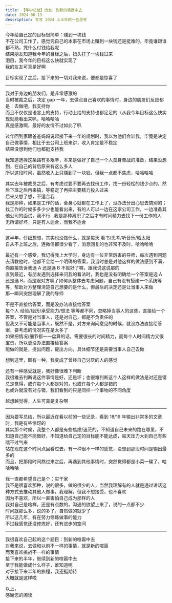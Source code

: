 ```yaml
---
title: 【年中总结】出发，到新的喧嚣中去
date: 2024-06-13
description: 写写 2024 上半年的一些思考
---
```


今年给自己定的目标很简单：赚到一块钱   
不在公司工作了，感觉凭自己的本事在市场上赚到一块钱还是挺难的，毕竟谁跟谁都不熟，凭什么付钱给我呢   
结果朋友知道我今年的目标之后，扭头打了一块钱过来   
泪目，我今年的目标这么快就实现了   
我的友友可真是好啊   

目标实现了之后，接下来的一切对我来说，便都是惊喜了

--- 

我对于身边的朋友们，是非常感激的   
当时被裁之后，决定 gap 一年，去做点自己喜欢的事情时，身边的朋友们反应都是：去做吧，我支持你   
而且不仅仅是语言上的支持，行动上给的支持也都足足的（从我今年目标这么快实现就能看出来叭，哈哈哈哈   
真是感激啊，最好的友情不过如此了叭

过年回到家跟爸爸妈妈说起接下来一年的规划时，我以为他们会训我，毕竟是决定自己做事情，相比于去公司上班来讲，收入肯定是不稳定   
结果没想到他们也都挺支持我

我知道选择这条路有多艰辛，本来是做好了自己一个人孤身奋战的准备，结果没想到，在自己的背后原来有这么多人   
所以这段时间，虽然收入上只赚到了一块钱，但我一点都不焦虑，哈哈哈哈

其实去年被裁员之后，有考虑过要不要再去找份工作，找一份轻松的钱少点的，然后下班之后再来搞，等稳定了再把主要精力投入过来   
后来又想了想，不适合我   
我是那种，如果是工作的话，全身心就都在工作上了，没办法分出心思去搞别的；找工作的时候多多少少也能看出来，有的人可以一边在这家公司工作，一边准备其他公司的面试，我不行...我是那种离职了之后才有时间精力去找下一份工作的人   
无所谓好坏，只是有人适合，而我不适合

---

这半年，仔细想想，其实也没做什么，就是每天 看书/思考/听音乐/晒太阳   
自从不上班之后，连微信都很少看了，消息回复的也非常不及时，哈哈哈哈

最近有一个感受，我记得我上大学时，身边有一位非常厉害的导师，每次遇到问题去请教他时，他都不会给一个明确的答案，我当时总是对他这样的做法感到不满，你直接告诉我选 A 还是选 B 不就好了嘛，跟我说这说那的   
直到最近，有朋友遇到选择来问我的看法时，我也是没有明确给一个答案是选 A 还是选 B，而是跟对方聊了如何从整体去考虑问题，自己有没有搭建一个系统等等，帮助对方整理清楚自己想要的是什么，但最后的决定还是让当事人来做   
那一瞬间突然理解了我的导师

不是不直接给答案，而是没办法直接给答案   
每个人 经验/经历/承受能力/想法 等等都不同，忽略掉当事人的这些，直接给一个答案，不管是对当事人，还是对自己，都是不负责任的   
但我又不可能是当事人，既然不是，对方来询问意见的时候，就没办法直接给答案，要考虑的情况实在是太多了   
如果把情况/细节都一一盘算的话，需要很长的时间精力，而每个人时间精力又很宝贵，所以更没办法直接给答案   
能做的就是，提出问题，提出方向，具体细节还是需要当事人自己去做

想到这里，颇有一种，我变成了曾经自己讨厌的人的感觉

还有一种感受就是，我好像很难下判断   
我很难去判断说这件事情是好，还是坏；也很难判断这个人这样的做法是对还是错   
总是觉得，或许每个人都是对的，也或许每个人都是错的   
也或许就没有对与错，我们看到的只是同样一个事物的不同角度

越想越觉得，人生可真是复杂啊

---

因为要写总结，所以最近在看以前的一些记录，看到 18/19 年输出非常多的文章时，我是有些惊讶的   
其实那个时候，我整个人都是有些焦虑/迷茫的，不知道自己未来的路在哪里，不知道自己能不能做好，不知道给自己定的目标能不能达成，每天压力大到自己有些喘不过气来   
站在现在这个时间点回看过去，有一种很不一样的感觉，没想到那段时间是输出最多的   
而且，把那段时间熬过来之后，再遇到其他事情时，突然觉得都是小菜一碟了，哈哈哈哈

我一直都希望自己是个：实干家   
我不是很喜欢那种，说的很多，做的很少的人，当然我理解有的人就是通过讲话这种方式去推动其他人做事，我理解，但我不想接受，也不喜欢   
因为不喜欢，所以一直害怕自己成为那样的人   
我对自己是啥样，还是有点数的，沟通的欲望上来了，说的一点都不少   
时间就那么多，说的多了，自然做的就少了   
所以这几年，有在努力修炼做事的能力   
不过我感觉还没修炼好，还有进步的空间

---

我很喜欢自己起的这个题目：到新的喧嚣中去   
对我来说，去做和以前不一样的事情，就是新的喧嚣   
而我喜欢挑战不一样的事情   
接下来的半年，继续到新的喧嚣中去   
至于我能做成什么样子，谁知道呢   
对于接下来半年的旅程，我还挺期待   
大概就是这样啦

以上，   
感谢您的阅读